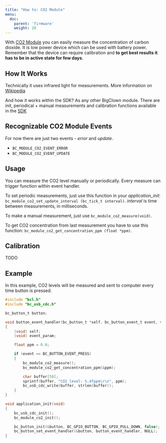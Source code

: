 ```yaml
---
title: "How to: CO2 Module"
menu:
  doc:
    parent: 'firmware'
    weight: 20
---
```


With [CO2 Module](../../hardware/about-co2-module/) you can easily measure the concentration of carbon dioxide. It is low power device which can be used with battery power. Remember that the device can require calibration and **to get best results it has to be in active state for few days**.


## How It Works
Technically it uses infrared light for measurements. More information on [Wikipedia](https://en.wikipedia.org/wiki/Carbon_dioxide_sensor)

And how it works within the SDK? As any other BigClown module. There are init, periodical + manual measurements and calibration functions available in the [SDK](https://sdk.bigclown.com/group__bc__module__co2.html)


## Recognizable CO2 Module Events
For now there are just two events - *error* and *update*.

- `BC_MODULE_CO2_EVENT_ERROR`
- `BC_MODULE_CO2_EVENT_UPDATE`

## Usage
You can measure the CO2 level manually or periodically. Every measure can trigger function within event handler.

To set periodic measurements, just use this function in your *application_init*:
`bc_module_co2_set_update_interval (bc_tick_t interval)`. *interval* is time between measurements, in milliseconds.

To make a manual measurement, just use `bc_module_co2_measure(void)`.

To get CO2 concentration from last measurement you have to use this function:
`bc_module_co2_get_concentration_ppm (float *ppm)`.

## Calibration
TODO

## Example
In this example, CO2 levels will be measured and sent to computer every time button is pressed.

```c
#include "bcl.h"
#include "bc_usb_cdc.h"

bc_button_t button;

void button_event_handler(bc_button_t *self, bc_button_event_t event, void *event_param)
{
    (void) self;
    (void) event_param;

    float ppm = 0.0;

    if (event == BC_BUTTON_EVENT_PRESS)
    {
        bc_module_co2_measure();
        bc_module_co2_get_concentration_ppm(&ppm);

        char buffer[50];
        sprintf(buffer, "CO2 level: %.4fppm\r\n", ppm);
        bc_usb_cdc_write(buffer, strlen(buffer));
    }
}

void application_init(void)
{
    bc_usb_cdc_init();
    bc_module_co2_init();

    bc_button_init(&button, BC_GPIO_BUTTON, BC_GPIO_PULL_DOWN, false);
    bc_button_set_event_handler(&button, button_event_handler, NULL);
}

```
